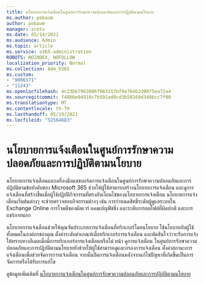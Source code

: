 ```yaml
---
title: นโยบายการแจ้งเตือนในศูนย์การรักษาความปลอดภัยและการปฏิบัติตามนโยบาย
ms.author: pebaum
author: pebaum
manager: scotv
ms.date: 05/14/2021
ms.audience: Admin
ms.topic: article
ms.service: o365-administration
ROBOTS: NOINDEX, NOFOLLOW
localization_priority: Normal
ms.collection: Adm_O365
ms.custom:
- "9006571"
- "11243"
ms.openlocfilehash: 4c23bb7963086f08321fbf9a764b2d9975ea72a4
ms.sourcegitcommit: f4866e94918c7b591ad0cd3b58169d340bcc7f00
ms.translationtype: MT
ms.contentlocale: th-TH
ms.lasthandoff: 05/19/2021
ms.locfileid: "52564683"
---
```

# <a name="alert-policies-in-the-security-and-compliance-center"></a>นโยบายการแจ้งเตือนในศูนย์การรักษาความปลอดภัยและการปฏิบัติตามนโยบาย

นโยบายการแจ้งเตือนและเครื่องมือแดชบอร์ดการแจ้งเตือนในศูนย์การรักษาความปลอดภัยและการปฏิบัติตามข้อบังคับของ Microsoft 365 ช่วยให้ผู้ใช้สามารถสร้างนโยบายการแจ้งเตือน และดูการแจ้งเตือนที่สร้างขึ้นเมื่อผู้ใช้ปฏิบัติกิจกรรมที่ตรงกับเงื่อนไขของนโยบายการแจ้งเตือน นโยบายการแจ้งเตือนเริ่มต้นต่างๆ จะช่วยตรวจสอบกิจกรรมต่างๆ เช่น การกําหนดสิทธิ์ระดับผู้ดูแลระบบใน Exchange Online การโจมตีของมัลแวร์ แคมเปญฟิชชิ่ง และระดับการลบไฟล์ที่ผิดปกติ และการแชร์ภายนอก

นโยบายการแจ้งเตือนช่วยให้คุณจัดประเภทการแจ้งเตือนที่ทริกเกอร์โดยนโยบาย ใช้นโยบายกับผู้ใช้ทั้งหมดในองค์กรของคุณ ตั้งค่าระดับค่าเกณฑ์เมื่อทริกเกอร์การแจ้งเตือน และตัดสินใจว่าจะรับการแจ้งให้ทราบทางอีเมลเมื่อมีการทริกเกอร์การแจ้งเตือนหรือไม่ หน้า ดูการแจ้งเตือน ในศูนย์การรักษาความปลอดภัยและการปฏิบัติตามนโยบายยังช่วยให้ผู้ใช้สามารถดูและกรองการแจ้งเตือน ตั้งค่าสถานะการแจ้งเตือนเพื่อช่วยจัดการการแจ้งเตือน จากนั้นปิดการแจ้งเตือนหลังจากแก้ไขปัญหาที่เกิดขึ้นเป็นการจัดการหรือได้รับการแก้ไข

ดูข้อมูลเพิ่มเติมที่ [นโยบายการแจ้งเตือนในศูนย์การรักษาความปลอดภัยและการปฏิบัติตามนโยบาย](/microsoft-365/compliance/alert-policies)